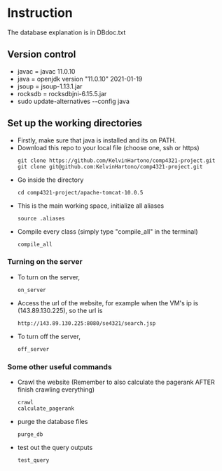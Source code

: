 # Instruction

The database explanation is in DBdoc.txt

## Version control

- javac = javac 11.0.10
- java = openjdk version "11.0.10" 2021-01-19
- jsoup = jsoup-1.13.1.jar
- rocksdb = rocksdbjni-6.15.5.jar
- sudo update-alternatives --config java

## Set up the working directories

- Firstly, make sure that java is installed and its on PATH.
- Download this repo to your local file (choose one, ssh or https)
  ```
  git clone https://github.com/KelvinHartono/comp4321-project.git
  git clone git@github.com:KelvinHartono/comp4321-project.git
  ```
- Go inside the directory
  ```
  cd comp4321-project/apache-tomcat-10.0.5
  ```
- This is the main working space, initialize all aliases
  ```
  source .aliases
  ```
- Compile every class (simply type "compile_all" in the terminal)
  ```
  compile_all
  ```

### Turning on the server

- To turn on the server,
  ```
  on_server
  ```
- Access the url of the website, for example when the VM's ip is (143.89.130.225), so the url is
  ```
  http://143.89.130.225:8080/se4321/search.jsp
  ```
- To turn off the server,
  ```
  off_server
  ```

### Some other useful commands

- Crawl the website (Remember to also calculate the pagerank AFTER finish crawling everything)
  ```
  crawl
  calculate_pagerank
  ```
- purge the database files
  ```
  purge_db
  ```
- test out the query outputs
  ```
  test_query
  ```
